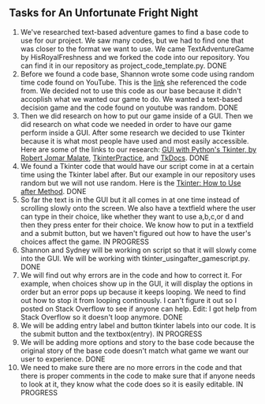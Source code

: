 <h2>Tasks for An Unfortunate Fright Night</h2>

<ol>
<li>We've researched text-based adventure games to find a base code to use for our project. We saw many codes, but we had to find one that was closer to the format we want to use. We came TextAdventureGame by HisRoyalFreshness and we forked the code into our repository. You can find it in our repository as project_code_template.py. DONE</li>

<li>Before we found a code base, Shannon wrote some code using random time code found on YouTube.  This is the <a href="https://www.youtube.com/watch?v=miuHrP2O7Jw">link</a> she referenced the code from. We decided not to use this code as our base because it didn't accoplish what we wanted our game to do. We wanted a text-based decision game and the code found on youtube was random. DONE</li>
<li>Then we did research on how to put our game inside of a GUI. Then we did research on what code we needed in order to have our game perform inside a GUI. After some research we decided to use Tkinter because it is what most people have used and most easily accessible. Here are some of the links to our research: <a href="https://www.youtube.com/watch?v=JrWHyqonGj8">GUI with Python's Tkinter, by Robert Jomar Malate</a>, <a href="https://github.com/CSSE120StartingCode/TkinterPractice/tree/master/more_examples">TkinterPractice</a>, and <a href="https://tkdocs.com/tutorial/index.html">TkDocs</a>. DONE</li>
<li>We found a Tkinter code that would have our script come in at a certain time using the Tkinter label after. But our example in our repository uses random but we will not use random.  Here is the <a href="https://stackoverflow.com/questions/25753632/tkinter-how-to-use-after-method">Tkinter: How to Use after Method</a>. DONE</li>
<li>So far the text is in the GUI but it all comes in at one time instead of scrolling slowly onto the screen. We also have a textfield where the user can type in their choice, like whether they want to use a,b,c,or d and then they press enter for their choice. We know how to put in a textfield and a submit button, but we haven't figured out how to have the user's choices affect the game. IN PROGRESS</li>
  <li>Shannon and Sydney will be working on script so that it will slowly come into the GUI. We will be working with tkinter_usingafter_gamescript.py. DONE</li> 
 <li>We will find out why errors are in the code and how to correct it. For example, when choices show up in the GUI, it will display the options in order but an error pops up because it keeps looping. We need to find out how to stop it from looping continously. I can't figure it out so I posted on Stack Overflow to see if anyone can help. Edit: I got help from Stack Overflow so it doesn't loop anymore. DONE</li>
<li>We will be adding entry label and button tkinter labels into our code. It is the submit button and the textbox(entry). IN PROGRESS </li>
<li>We will be adding more options and story to the base code because the original story of the base code doesn't match what game we want our user to experience. DONE</li>
<li>We need to make sure there are no more errors in the code and that there is proper comments in the code to make sure that if anyone needs to look at it, they know what the code does so it is easily editable. IN PROGRESS</li>
